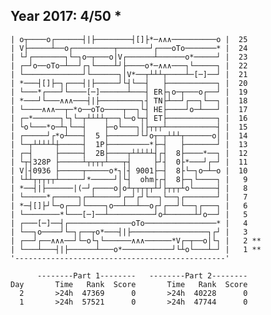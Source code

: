 Year 2017: 4/50 *
------------------------------------------------------------
    | o┬────o┌──────┤|├────────┤[]├*─∧∧∧──────────o |  25 
    | V├─────┴──o┌─────────┬───────┘┌───oTo───────* |  24 
    | └┘┌───────┐└─┐o─┬───o│V┌──────┴──────o*─────┘ |  23 
    | ┌─┘o──oTo─┴──┘┌┐└────┴┘├────o*─∧∧∧───┐└─────┐ |  22 
    | └─────────────┘└──────┐│V*──┬┴┴┴┬────┴─[─]──┘ |  21 
    | *───┤[]├─┐┌───┤|├─────┘└┤└──┤   ├───────────┐ |  20 
    | └───*┌───┘└────[─]──────┴───┤ ER├┐o─┬───o┌──┘ |  19 
    | *───┘└───∧∧∧───┤|├─────────┐┤ TN├┴──┘┌──┐└──┐ |  18 
    | └────∧∧∧──┬─*o──oTo────┬──┐└┤ HE├────┘o─┴───┘ |  17 
    | ┌─*──────┐└┐└─┬┴┴┴┴┬──┐└─o└┬┤ ET├───────────┐ |  16 
    | └o└───*o─┴┐└──┤    ├─o└───┐│├┬┬┬┴───────────┤ |  15 
    | ┌─────┘┌*o┴───┤  5 ├──────┘└┘o┬─┬┴┴┴┬──────o│ |  14 
    | └─┬┴┴┴┴┴┼─────┤  1P├─────────*├─┤   ├───────┘ |  13 
    | ┌─┤     ├─────┤  2B├────┬┴┴┴┴┴┤┌┤  8├────*──┐ |  12 
    | └┬┤328P ├─────┴┬┬┬┬┴───┬┤     ├┘┤  0├*───┘┌─┘ |  11 
    | V│┤0936 ├─────┬─────o*┐│┤ 9001├─┤  8├└─┐o─┴─o |  10 
    | └┴┴┬┬┬┬┬┴─────┘*─────┘│└┤  ohm├┌┤  8├─┐└────┐ |   9 
    | *──┤|├──────|(─┘┌────o│o┴┬┬┬┬┬┴┘├┬┬┬┴o└─────┤ |   8 
    | └─────*┌─────┐┌─┴─────┘┌─┘┌┘└──┐└──┐┌───────┘ |   7 
    | *─┤[]├┘└─o┌──┘└────┐o──┴──┴──o┌┘┌──┘└──┐┌───┐ |   6 
    | └────────*└───[─]──┴──────────┘o┴──────┴┘o──┘ |   5 
    | ┌───[─]──┤┌──────────────oTo────────────────* |   4 
    | └──┐o────┘└─┐┌──┬o*───┤|├─────────────────┐┌┘ |   3 
    | ┌──┘┌──∧∧∧──┘└─o└┐└──────∧∧∧──────*V┌─┬──o│└┐ |   2 **
    | └───┴───┤|├──────┴───o*───────────┘└┴o└───┴─┘ |   1 **
    '-----------------------------------------------'       

          --------Part 1--------   --------Part 2--------
    Day       Time   Rank  Score       Time   Rank  Score
      2       >24h  47369      0       >24h  40228      0
      1       >24h  57521      0       >24h  47744      0
